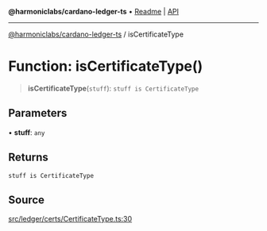 **@harmoniclabs/cardano-ledger-ts** • [Readme](../README.md) \| [API](../globals.md)

***

[@harmoniclabs/cardano-ledger-ts](../README.md) / isCertificateType

# Function: isCertificateType()

> **isCertificateType**(`stuff`): `stuff is CertificateType`

## Parameters

• **stuff**: `any`

## Returns

`stuff is CertificateType`

## Source

[src/ledger/certs/CertificateType.ts:30](https://github.com/HarmonicLabs/cardano-ledger-ts/blob/d1659b0/src/ledger/certs/CertificateType.ts#L30)
